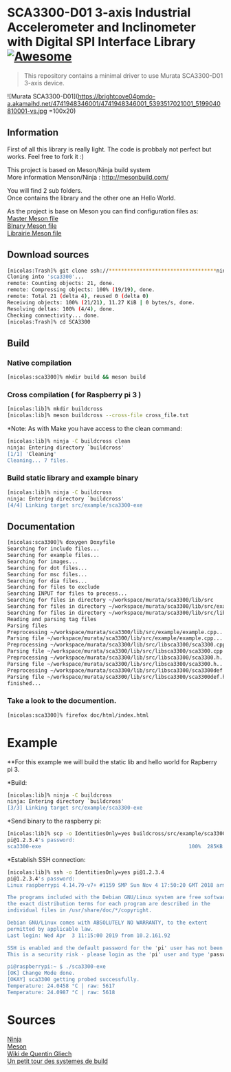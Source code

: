 # SCA3300-D01 3-axis Industrial Accelerometer and Inclinometer with Digital SPI Interface Library [![Awesome](https://cdn.rawgit.com/sindresorhus/awesome/d7305f38d29fed78fa85652e3a63e154dd8e8829/media/badge.svg)](https://github.com/sindresorhus/awesome)
> This repository contains a minimal driver to use Murata SCA3300-D01 3-axis device.

![Murata SCA3300-D01](https://brightcove04pmdo-a.akamaihd.net/4741948346001/4741948346001_5393517021001_5199040810001-vs.jpg  =100x20)

## Information

First of all this library is really light. The code is probbaly not perfect but works. Feel free to fork it :) 

This project is based on Meson/Ninja build system  
More information Menson/Ninja : http://mesonbuild.com/  

You will find 2 sub folders.  
Once contains the library and the other one an Hello World.

As the project is base on Meson you can find configuration files as:  
[Master Meson file](./meson.build)  
[BInary Meson file](lib/src/example/meson.build)  
[Librairie Meson file ](lib/src/libsca3300/meson.build)  

## Download sources
```sh
[nicolas:Trash]% git clone ssh://***********************************ninja.git
Cloning into 'sca3300'...
remote: Counting objects: 21, done.
remote: Compressing objects: 100% (19/19), done.
remote: Total 21 (delta 4), reused 0 (delta 0)
Receiving objects: 100% (21/21), 11.27 KiB | 0 bytes/s, done.
Resolving deltas: 100% (4/4), done.
Checking connectivity... done.
[nicolas:Trash]% cd SCA3300 
```

## Build 

### Native compilation

```sh
[nicolas:sca3300]% mkdir build && meson build
```

### Cross compilation ( for Raspberry pi 3 )
```sh
[nicolas:lib]% mkdir buildcross
[nicolas:lib]% meson buildcross --cross-file cross_file.txt
```

*Note: As with Make you have access to the clean command:
```sh
[nicolas:lib]% ninja -C buildcross clean
ninja: Entering directory `buildcross'
[1/1] 'Cleaning'
Cleaning... 7 files.
```


### Build static library and example binary
```sh
[nicolas:lib]% ninja -C buildcross                                                          
ninja: Entering directory `buildcross'
[4/4] Linking target src/example/sca3300-exe
```

## Documentation
```sh
[nicolas:sca3300]% doxygen Doxyfile
Searching for include files...
Searching for example files...
Searching for images...
Searching for dot files...
Searching for msc files...
Searching for dia files...
Searching for files to exclude
Searching INPUT for files to process...
Searching for files in directory ~/workspace/murata/sca3300/lib/src
Searching for files in directory ~/workspace/murata/sca3300/lib/src/example
Searching for files in directory ~/workspace/murata/sca3300/lib/src/libsca3300
Reading and parsing tag files
Parsing files
Preprocessing ~/workspace/murata/sca3300/lib/src/example/example.cpp...
Parsing file ~/workspace/murata/sca3300/lib/src/example/example.cpp...
Preprocessing ~/workspace/murata/sca3300/lib/src/libsca3300/sca3300.cpp...
Parsing file ~/workspace/murata/sca3300/lib/src/libsca3300/sca3300.cpp...
Preprocessing ~/workspace/murata/sca3300/lib/src/libsca3300/sca3300.h...
Parsing file ~/workspace/murata/sca3300/lib/src/libsca3300/sca3300.h...
Preprocessing ~/workspace/murata/sca3300/lib/src/libsca3300/sca3300def.h...
Parsing file ~/workspace/murata/sca3300/lib/src/libsca3300/sca3300def.h...
finished...
```

### Take a look to the documention.
```sh
[nicolas:sca3300]% firefox doc/html/index.html 
```

# Example
**For this example we will build the static lib and hello world for Rapberry pi 3.

*Build:  
```sh
[nicolas:lib]% ninja -C buildcross
ninja: Entering directory `buildcross'
[3/3] Linking target src/example/sca3300-exe
```


*Send binary to the raspberry pi:  
```sh
[nicolas:lib]% scp -o IdentitiesOnly=yes buildcross/src/example/sca3300-exe pi@1.2.3.4:/home/pi
pi@1.2.3.4's password: 
sca3300-exe                                                100%  285KB 285.0KB/s   00:00    
```
*Establish SSH connection:  

```sh
[nicolas:lib]% ssh -o IdentitiesOnly=yes pi@1.2.3.4
pi@1.2.3.4's password: 
Linux raspberrypi 4.14.79-v7+ #1159 SMP Sun Nov 4 17:50:20 GMT 2018 armv7l

The programs included with the Debian GNU/Linux system are free software;
the exact distribution terms for each program are described in the
individual files in /usr/share/doc/*/copyright.

Debian GNU/Linux comes with ABSOLUTELY NO WARRANTY, to the extent
permitted by applicable law.
Last login: Wed Apr  3 11:15:00 2019 from 10.2.161.92

SSH is enabled and the default password for the 'pi' user has not been changed.
This is a security risk - please login as the 'pi' user and type 'passwd' to set a new password.

pi@raspberrypi:~ $ ./sca3300-exe 
[OK] Change Mode done.
[OKAY] sca3300 getting probed successfully.
Temperature: 24.0458 °C | raw: 5617
Temperature: 24.0987 °C | raw: 5618
```

# Sources

[Ninja](https://ninja-build.org/)  
[Meson](http://mesonbuild.com/)  
[Wiki de Quentin Gliech](https://git.unistra.fr/ihm/ihm-projet/wikis/meson)  
[Un petit tour des systemes de build](https://linuxfr.org/users/julien_jorge/journaux/un-petit-tour-des-systemes-de-build)  
